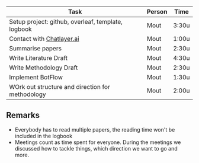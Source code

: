 | Task                                               | Person                                          | Time      |
| -------------------------------------------------- | ----------------------------------------------- | --------- |
| Setup project: github, overleaf, template, logbook | Mout                                            | 3:30u     |
| Contact with [Chatlayer.ai](https://chatlayer.ai/) | Mout                                            | 1:00u     |
| Summarise papers                                   | Mout                                            | 2:30u     |
| Write Literature Draft                             | Mout                                            | 4:30u     |
| Write Methodology Draft                            | Mout                                            | 2:30u     |
| Implement BotFlow                                  | Mout                                            | 1:30u     |
| WOrk out structure and direction for methodology   | Mout                                            | 2:00u     |


## Remarks
- Everybody has to read multiple papers, the reading time won't be included in the logbook
- Meetings count as time spent for everyone. During the meetings we discussed how to tackle things, which direction we want to go and more.
